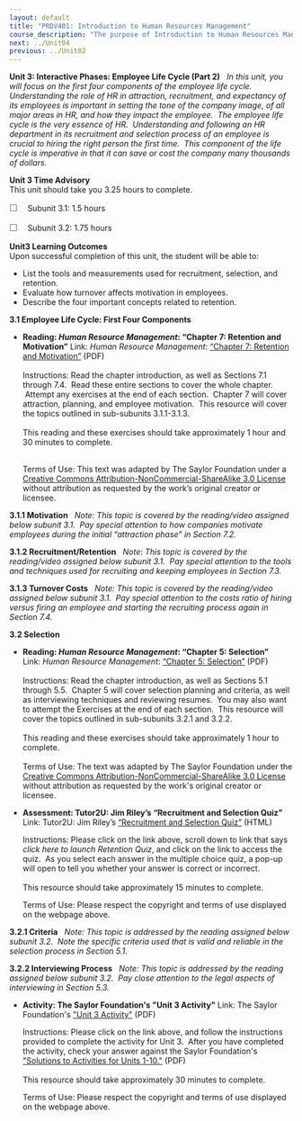```yaml
---
layout: default
title: "PRDV401: Introduction to Human Resources Management"
course_description: "The purpose of Introduction to Human Resources Management is to provide a general overview of the concepts and applications of the many parts of Human Resources (HR). This course is for the entry level HR Generalist who wants to explore how the interdependence of the major topics in HR are created and implemented."
next: ../Unit04
previous: ../Unit02
---
```

**Unit 3: Interactive Phases: Employee Life Cycle (Part 2)** <span
id="3"></span> 
*In this unit, you will focus on the first four components of the
employee life cycle. Understanding the role of HR in attraction,
recruitment, and expectancy of its employees is important in setting the
tone of the company image, of all major areas in HR, and how they impact
the employee.  The employee life cycle is the very essence of HR. 
Understanding and following an HR department in its recruitment and
selection process of an employee is crucial to hiring the right person
the first time.  This component of the life cycle is imperative in that
it can save or cost the company many thousands of dollars.*

**Unit 3 Time Advisory**  
This unit should take you 3.25 hours to complete.  
  
 <span
style="color: rgb(85, 85, 85); font-family: 'Myriad Pro', 'Gill Sans', 'Gill Sans MT', Calibri, sans-serif; font-size: 16px; line-height: 21px; text-align: left; -webkit-text-size-adjust: none; ">☐
   </span>Subunit 3.1: 1.5 hours  
  
 <span
style="color: rgb(85, 85, 85); font-family: 'Myriad Pro', 'Gill Sans', 'Gill Sans MT', Calibri, sans-serif; font-size: 16px; line-height: 21px; text-align: left; -webkit-text-size-adjust: none; ">☐
   </span>Subunit 3.2: 1.75 hours

**Unit3 Learning Outcomes**  
Upon successful completion of this unit, the student will be able to:  
  
-   List the tools and measurements used for recruitment, selection, and
    retention.
-   Evaluate how turnover affects motivation in employees.
-   Describe the four important concepts related to retention.

**3.1 Employee Life Cycle: First Four Components** <span
id="3.1"></span> 
-   **Reading: *Human Resource Management*: “Chapter 7: Retention and
    Motivation”**
    Link: *Human Resource Management*: [“Chapter 7: Retention and
    Motivation”](https://resources.saylor.org/archived/textbooks/Human%20Resource%20Management.pdf) (PDF)  
        
     Instructions: Read the chapter introduction, as well as Sections
    7.1 through 7.4.  Read these entire sections to cover the whole
    chapter.  Attempt any exercises at the end of each section.  Chapter
    7 will cover attraction, planning, and employee motivation.  This
    resource will cover the topics outlined in sub-subunits
    3.1.1-3.1.3.  
        
     This reading and these exercises should take approximately 1 hour
    and 30 minutes to complete.  
        

    Terms of Use: This text was adapted by The Saylor Foundation under a
    [Creative Commons Attribution-NonCommercial-ShareAlike 3.0
    License](http://creativecommons.org/licenses/by-nc-sa/3.0/) without
    attribution as requested by the work’s original creator or licensee.

**3.1.1 Motivation** <span id="3.1.1"></span> 
*Note: This topic is covered by the reading/video assigned below subunit
3.1.  Pay special attention to how companies motivate employees during
the initial “attraction phase” in Section 7.2.*

**3.1.2 Recruitment/Retention** <span id="3.1.2"></span> 
*Note: This topic is covered by the reading/video assigned below subunit
3.1.  Pay special attention to the tools and techniques used for
recruiting and keeping employees in Section 7.3.*

**3.1.3 Turnover Costs** <span id="3.1.3"></span> 
*Note: This topic is covered by the reading/video assigned below subunit
3.1.  Pay special attention to the costs ratio of hiring versus firing
an employee and starting the recruiting process again in Section 7.4.*

**3.2 Selection** <span id="3.2"></span> 
-   **Reading: *Human Resource Management*: “Chapter 5: Selection”**
    Link: *Human Resource Management*: [“Chapter 5:
    Selection”](https://resources.saylor.org/archived/textbooks/Human%20Resource%20Management.pdf) (PDF)  
        
     Instructions: Read the chapter introduction, as well as Sections
    5.1 through 5.5.  Chapter 5 will cover selection planning and
    criteria, as well as interviewing techniques and reviewing resumes. 
    You may also want to attempt the Exercises at the end of each
    section.  This resource will cover the topics outlined in
    sub-subunits 3.2.1 and 3.2.2.  
        
     This reading and these exercises should take approximately 1 hour
    to complete.  
        
     Terms of Use: The text was adapted by The Saylor Foundation under
    the [Creative Commons Attribution-NonCommercial-ShareAlike 3.0
    License](http://creativecommons.org/licenses/by-nc-sa/3.0/) without
    attribution as requested by the work's original creator or
    licensee. 

-   **Assessment: Tutor2U: Jim Riley’s “Recruitment and Selection
    Quiz”**
    Link: Tutor2U: Jim Riley’s [“Recruitment and Selection
    Quiz”](http://tutor2u.net/blog/index.php/business-studies/comments/revision-quiz-recruitment-selection-training/) (HTML)  
      
     Instructions: Please click on the link above, scroll down to link
    that says *click here to launch Retention Quiz*, and click on the
    link to access the quiz.  As you select each answer in the multiple
    choice quiz, a pop-up will open to tell you whether your answer is
    correct or incorrect.  
        
     This resource should take approximately 15 minutes to complete.  
      
     Terms of Use: Please respect the copyright and terms of use
    displayed on the webpage above. 

**3.2.1 Criteria** <span id="3.2.1"></span> 
*Note: This topic is addressed by the reading assigned below subunit
3.2.  Note the specific criteria used that is valid and reliable in the
selection process in Section 5.1.*

**3.2.2 Interviewing Process** <span id="3.2.2"></span> 
*Note: This topic is addressed by the reading assigned below subunit
3.2.  Pay close attention to the legal aspects of interviewing in
Section 5.3.*

-   **Activity: The Saylor Foundation's "Unit 3 Activity"**
    Link: The Saylor Foundation's ["Unit 3
    Activity"](https://resources.saylor.org/archived/wp-content/uploads/2012/06/PRDV401-HR101-Units-1-10-Activities.pdf) (PDF)  
      
     Instructions: Please click on the link above, and follow the
    instructions provided to complete the activity for Unit 3.  After
    you have completed the activity, check your answer against the
    Saylor Foundation's ["Solutions to Activities for Units
    1-10."](https://resources.saylor.org/archived/wp-content/uploads/2012/06/PRDV401-HR101-Units-1-10-Activities-Answer-Key.pdf) (PDF)  
        
     This resource should take approximately 30 minutes to complete.  
      
     Terms of Use: Please respect the copyright and terms of use
    displayed on the webpage above. 


